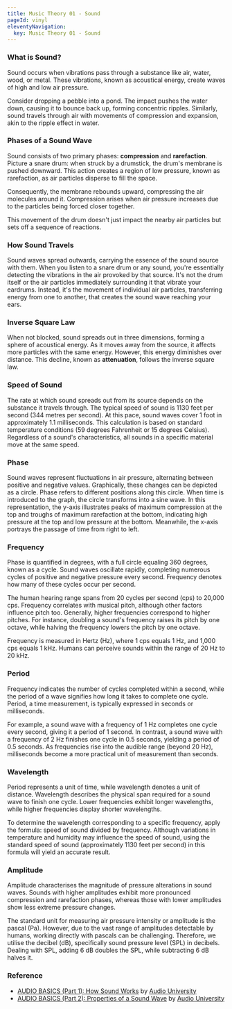 ```yaml
---
title: Music Theory 01 - Sound
pageId: vinyl
eleventyNavigation:
  key: Music Theory 01 - Sound
---
```


### What is Sound?

Sound occurs when vibrations pass through a substance like air, water, wood, or metal. These vibrations, known as acoustical energy, create waves of high and low air pressure.

Consider dropping a pebble into a pond. The impact pushes the water down, causing it to bounce back up, forming concentric ripples. Similarly, sound travels through air with movements of compression and expansion, akin to the ripple effect in water.

### Phases of a Sound Wave

Sound consists of two primary phases: **compression** and **rarefaction**. Picture a snare drum: when struck by a drumstick, the drum's membrane is pushed downward. This action creates a region of low pressure, known as rarefaction, as air particles disperse to fill the space.

Consequently, the membrane rebounds upward, compressing the air molecules around it. Compression arises when air pressure increases due to the particles being forced closer together.

This movement of the drum doesn't just impact the nearby air particles but sets off a sequence of reactions.

### How Sound Travels

Sound waves spread outwards, carrying the essence of the sound source with them. When you listen to a snare drum or any sound, you're essentially detecting the vibrations in the air provoked by that source. It's not the drum itself or the air particles immediately surrounding it that vibrate your eardrums. Instead, it's the movement of individual air particles, transferring energy from one to another, that creates the sound wave reaching your ears.

### Inverse Square Law

When not blocked, sound spreads out in three dimensions, forming a sphere of acoustical energy. As it moves away from the source, it affects more particles with the same energy. However, this energy diminishes over distance. This decline, known as **attenuation**, follows the inverse square law.

### Speed of Sound

The rate at which sound spreads out from its source depends on the substance it travels through. The typical speed of sound is 1130 feet per second (344 metres per second). At this pace, sound waves cover 1 foot in approximately 1.1 milliseconds. This calculation is based on standard temperature conditions (59 degrees Fahrenheit or 15 degrees Celsius). Regardless of a sound's characteristics, all sounds in a specific material move at the same speed.

### Phase

Sound waves represent fluctuations in air pressure, alternating between positive and negative values. Graphically, these changes can be depicted as a circle. Phase refers to different positions along this circle. When time is introduced to the graph, the circle transforms into a sine wave. In this representation, the y-axis illustrates peaks of maximum compression at the top and troughs of maximum rarefaction at the bottom, indicating high pressure at the top and low pressure at the bottom. Meanwhile, the x-axis portrays the passage of time from right to left.

### Frequency

Phase is quantified in degrees, with a full circle equaling 360 degrees, known as a cycle. Sound waves oscillate rapidly, completing numerous cycles of positive and negative pressure every second. Frequency denotes how many of these cycles occur per second.

The human hearing range spans from 20 cycles per second (cps) to 20,000 cps. Frequency correlates with musical pitch, although other factors influence pitch too. Generally, higher frequencies correspond to higher pitches. For instance, doubling a sound's frequency raises its pitch by one octave, while halving the frequency lowers the pitch by one octave.

Frequency is measured in Hertz (Hz), where 1 cps equals 1 Hz, and 1,000 cps equals 1 kHz. Humans can perceive sounds within the range of 20 Hz to 20 kHz.

### Period

Frequency indicates the number of cycles completed within a second, while the period of a wave signifies how long it takes to complete one cycle. Period, a time measurement, is typically expressed in seconds or milliseconds.

For example, a sound wave with a frequency of 1 Hz completes one cycle every second, giving it a period of 1 second. In contrast, a sound wave with a frequency of 2 Hz finishes one cycle in 0.5 seconds, yielding a period of 0.5 seconds. As frequencies rise into the audible range (beyond 20 Hz), milliseconds become a more practical unit of measurement than seconds.

### Wavelength

Period represents a unit of time, while wavelength denotes a unit of distance. Wavelength describes the physical span required for a sound wave to finish one cycle. Lower frequencies exhibit longer wavelengths, while higher frequencies display shorter wavelengths.

To determine the wavelength corresponding to a specific frequency, apply the formula: speed of sound divided by frequency. Although variations in temperature and humidity may influence the speed of sound, using the standard speed of sound (approximately 1130 feet per second) in this formula will yield an accurate result.

### Amplitude

Amplitude characterises the magnitude of pressure alterations in sound waves. Sounds with higher amplitudes exhibit more pronounced compression and rarefaction phases, whereas those with lower amplitudes show less extreme pressure changes.

The standard unit for measuring air pressure intensity or amplitude is the pascal (Pa). However, due to the vast range of amplitudes detectable by humans, working directly with pascals can be challenging. Therefore, we utilise the decibel (dB), specifically sound pressure level (SPL) in decibels. Dealing with SPL, adding 6 dB doubles the SPL, while subtracting 6 dB halves it.

### Reference

- [AUDIO BASICS (Part 1): How Sound Works](https://www.youtube.com/watch?v=mjv7O0KS1ug) by [Audio University](https://www.youtube.com/@AudioUniversity)
- [AUDIO BASICS (Part 2): Properties of a Sound Wave](https://www.youtube.com/watch?v=KUMI9sqD6vc) by [Audio University](https://www.youtube.com/@AudioUniversity)
